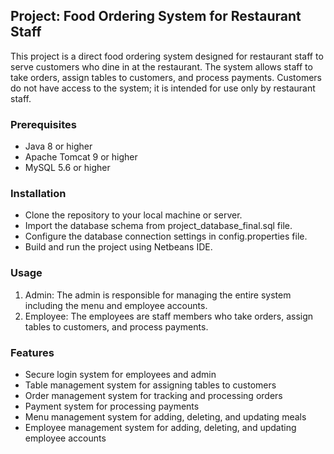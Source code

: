 ## Project: Food Ordering System for Restaurant Staff
This project is a direct food ordering system designed for restaurant staff to serve customers who dine in at the restaurant. The system allows staff to take orders, assign tables to customers, and process payments. Customers do not have access to the system; it is intended for use only by restaurant staff.

### Prerequisites
+ Java 8 or higher
+ Apache Tomcat 9 or higher
+ MySQL 5.6 or higher
### Installation
+ Clone the repository to your local machine or server.
+ Import the database schema from project_database_final.sql file.
+ Configure the database connection settings in config.properties file.
+ Build and run the project using Netbeans IDE.
### Usage
1. Admin: The admin is responsible for managing the entire system including the menu and employee accounts.
2. Employee: The employees are staff members who take orders, assign tables to customers, and process payments.

### Features
+ Secure login system for employees and admin
+ Table management system for assigning tables to customers
+ Order management system for tracking and processing orders
+ Payment system for processing payments
+ Menu management system for adding, deleting, and updating meals
+ Employee management system for adding, deleting, and updating employee accounts

